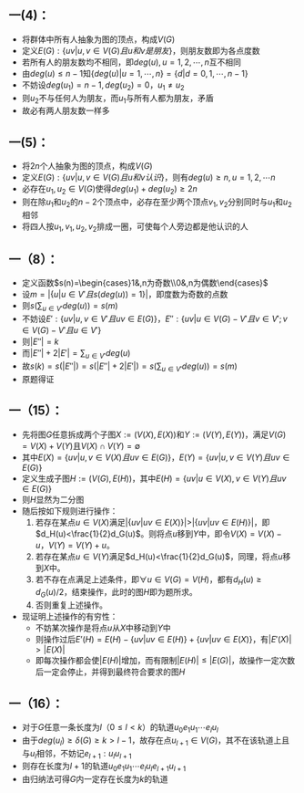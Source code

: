 ## 一(4)：

  - 将群体中所有人抽象为图的顶点，构成$V(G)$
  - 定义$E(G):\{uv|u,v\in V(G)且u和v是朋友\}$，则朋友数即为各点度数
  - 若所有人的朋友数均不相同，即$deg(u),u=1,2,\cdots,n$互不相同
  - 由$deg(u)\leq n-1$知$\{deg(u)|u=1,\cdots,n\}=\{d|d=0,1,\cdots,n-1\}$
  - 不妨设$deg(u_1)=n-1,deg(u_2)=0$，$u_1\neq u_2$
  - 则$u_2$不与任何人为朋友，而$u_1$与所有人都为朋友，矛盾
  - 故必有两人朋友数一样多

## 一(5)：

  - 将$2n$个人抽象为图的顶点，构成$V(G)$
  - 定义$E(G):\{uv|u,v\in V(G)且u和v认识\}$，则有$deg(u)\geq n,u=1,2,\cdots n$
  - 必存在$u_1,u_2\in V(G)$使得$deg(u_1)+deg(u_2)\geq 2n$
  - 则在除$u_1$和$u_2$的$n-2$个顶点中，必存在至少两个顶点$v_1,v_2$分别同时与$u_1$和$u_2$相邻
  - 将四人按$u_1,v_1,u_2,v_2$排成一圈，可使每个人旁边都是他认识的人

## 一（8）：

  - 定义函数$s(n)=\begin{cases}1&,n为奇数\\0&,n为偶数\end{cases}$
  - 设$m=\left\lvert\{u|u\in V'且s(deg(u))=1\}\right\rvert$，即度数为奇数的点数
  - 则$s\left(\sum_{u\in V'}deg(u)\right)=s(m)$
  - 不妨设$E':\{uv|u,v\in V'且uv\in E(G)\}$，$E'':\{uv|u\in V(G)-V'且v\in V';v\in V(G)-V'且u\in V'\}$
  - 则$|E''|=k$
  - 而$|E''|+2|E'|=\sum_{u\in V'}deg(u)$
  - 故$s(k)=s(|E''|)=s\left(|E''|+2|E'|\right)=s\left(\sum_{u\in V'}deg(u)\right)=s(m)$
  - 原题得证

## 一（15）：

- 先将图$G$任意拆成两个子图$X:=(V(X),E(X))$和$Y:=(V(Y),E(Y))$，满足$V(G)=V(X)+V(Y)$且$V(X)\cap V(Y)=\emptyset$
- 其中$E(X)=\{uv|u,v\in V(X)且uv\in E(G)\}$，$E(Y)=\{uv|u,v\in V(Y)且uv\in E(G)\}$
- 定义生成子图$H:=(V(G),E(H))$，其中$E(H)=\{uv|u\in V(X),v\in V(Y)且uv\in E(G)\}$
- 则$H$显然为二分图
- 随后按如下规则进行操作：
    1. 若存在某点$u\in V(X)$满足$|\{uv|uv\in E(X)\}|>|\{uv|uv\in E(H)\}|$，即$d_H(u)<\frac{1}{2}d_G(u)$。则将点$u$移到$Y$中，即令$V(X)=V(X)-u$，$V(Y)=V(Y)+u$。
    2. 若存在某点$u\in V(Y)$满足$d_H(u)<\frac{1}{2}d_G(u)$，同理，将点$u$移到$X$中。
    3. 若不存在点满足上述条件，即$\forall u\in V(G)=V(H)$，都有$d_H(u)\geq d_G(u)/2$，结束操作，此时的图$H$即为题所求。
    4. 否则重复上述操作。
- 现证明上述操作的有穷性：
    - 不妨某次操作是将点$u$从$X$中移动到$Y$中
    - 则操作过后$E’(H)=E(H)-\{uv|uv\in E(H)\}+\{uv|uv\in E(X)\}$，有$|E'(X)|>|E(X)|$
    - 即每次操作都会使$|E(H)|$增加，而有限制$|E(H)|\leq |E(G)|$，故操作一定次数后一定会停止，并得到最终符合要求的图$H$

## 一（16）：

  - 对于$G$任意一条长度为$l$（$0\leq l<k$）的轨道$u_0e_1u_1\cdots e_lu_l$
  - 由于$deg(u_l)\geq\delta(G)\geq k>l-1$，故存在点$u_{l+1}\in V(G)$，其不在该轨道上且与$u_l$相邻，不妨记$e_{l+1}:{u_lu_{l+1}}$
  - 则存在长度为$l+1$的轨道$u_0e_1u_1\cdots e_lu_le_{l+1}u_{l+1}$
  - 由归纳法可得$G$内一定存在长度为$k$的轨道